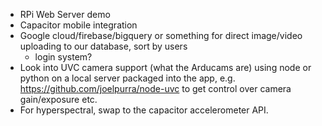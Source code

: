 - RPi Web Server demo
- Capacitor mobile integration
- Google cloud/firebase/bigquery or something for direct image/video uploading to our database, sort by users 
    - login system?
- Look into UVC camera support (what the Arducams are) using node or python on a local server packaged into the app, e.g. https://github.com/joelpurra/node-uvc to get control over camera gain/exposure etc.
- For hyperspectral, swap to the capacitor accelerometer API.